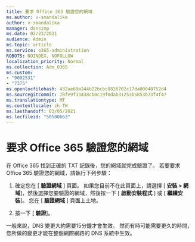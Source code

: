 ```yaml
---
title: 要求 Office 365 驗證您的網域
ms.author: v-smandalika
author: v-smandalika
manager: dansimp
ms.date: 02/23/2021
audience: Admin
ms.topic: article
ms.service: o365-administration
ROBOTS: NOINDEX, NOFOLLOW
localization_priority: Normal
ms.collection: Adm_O365
ms.custom:
- "9002531"
- "7375"
ms.openlocfilehash: 432ae69a244b22bcbc8826702c17da00040752d4
ms.sourcegitcommit: 78fe9f33438cb0c19f0dab31253b5853b73f4f47
ms.translationtype: MT
ms.contentlocale: zh-TW
ms.lasthandoff: 03/05/2021
ms.locfileid: "50500663"
---
```

# <a name="ask-office-365-to-verify-your-domain"></a>要求 Office 365 驗證您的網域

在 Office 365 找到正確的 TXT 記錄後，您的網域就完成驗證了。 若要要求 Office 365 驗證您的網域，請執行下列步驟：

1. 確定您在 [ **驗證網域** ] 頁面。 如果您目前不在此頁面上，請選擇 [ **安裝 > 網域**]，然後選擇您要驗證的網域，然後按一下 [ **啟動安裝程式** ] 或 [ **繼續安裝**]。 您在 [ **驗證網域** ] 頁面上土地。

2. 按一下 [ **驗證**]。

一般來說，DNS 變更大約需要15分鐘才會生效。 然而有時可能需要更久的時間，您所做的變更才能在整個網際網路的 DNS 系統中生效。

